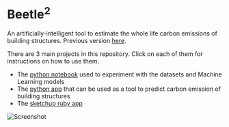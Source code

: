# Beetle<sup>2</sup>
An artificially-intelligent tool to estimate the whole life carbon emissions of building structures. Previous version [here](https://www.food4rhino.com/app/beetle2).

There are 3 main projects in this repository. Click on each of them for instructions on how to use them.
- The [python notebook](https://github.com/marialuquea/Beetle2/tree/main/Python%20Notebook) used to experiment with the datasets and Machine Learning models
- The [python app](https://github.com/marialuquea/Beetle2/tree/main/Python%20Standalone) that can be used as a tool to predict carbon emission of building structures
- The [sketchup ruby app](https://github.com/marialuquea/Beetle2/tree/main/SketchUpExtensions)

![Screenshot](Sketchup&#32plugin&#32Beetle/screenshots/main.PNG)
